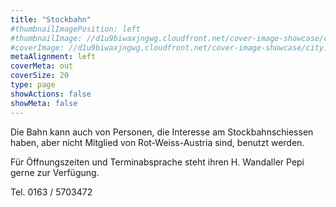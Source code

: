 ```yaml
---
title: "Stockbahn"
#thumbnailImagePosition: left
#thumbnailImage: //d1u9biwaxjngwg.cloudfront.net/cover-image-showcase/city-750.jpg
#coverImage: //d1u9biwaxjngwg.cloudfront.net/cover-image-showcase/city.jpg
metaAlignment: left
coverMeta: out
coverSize: 20
type: page
showActions: false
showMeta: false
---
```



Die Bahn kann auch von Personen, die Interesse am Stockbahnschiessen haben, aber nicht Mitglied von
Rot-Weiss-Austria sind, benutzt werden.

Für Öffnungszeiten und Terminabsprache steht ihren
H. Wandaller Pepi gerne zur Verfügung.

Tel. 0163 / 5703472